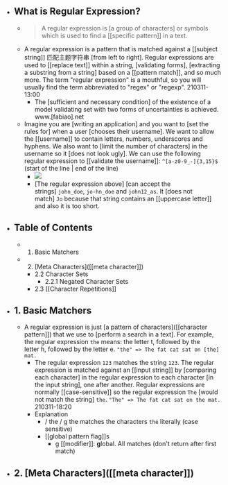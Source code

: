 - ## What is Regular Expression?
    - > A regular expression is [a group of characters] or symbols which is used to find a [[specific pattern]] in a text.
    - A regular expression is a pattern that is matched against a [[subject string]] 匹配主题字符串 [from left to right]. Regular expressions are used to [[replace text]] within a string, [validating forms], [extracting a substring from a string] based on a [[pattern match]], and so much more. The term "regular expression" is a mouthful, so you will usually find the term abbreviated to "regex" or "regexp".
210311-13:00
        - The [sufficient and necessary condition] of the existence of a model validating set with two forms of uncertainties is achieved. www.[fabiao].net
    - Imagine you are [writing an application] and you want to [set the rules for] when a user [chooses their username]. We want to allow the [[username]] to contain letters, numbers, underscores and hyphens. We also want to [limit the number of characters] in the username so it [does not look ugly]. We can use the following regular expression to [[validate the username]]: `^[a-z0-9_-]{3,15}$` (start of the line | end of the line)
        - ![](https://raw.githubusercontent.com/ziishaned/learn-regex/master/img/regexp-en.png)
        - [The regular expression above] [can accept the strings] `john_doe`, `jo-hn_doe` and `john12_as`. It [does not match] `Jo` because that string contains an [[uppercase letter]] and also it is too short.
- ## Table of Contents
    - 1. Basic Matchers
    - 2. [Meta Characters]([[meta character]])
        - 2.2 Character Sets
            - 2.2.1 Negated Character Sets
        - 2.3 [[Character Repetitions]]
- ## 1. Basic Matchers
    - A regular expression is just [a pattern of characters]([[character pattern]]) that we use to [perform a search in a text]. For example, the regular expression `the` means: the letter t, followed by the letter h, followed by the letter e.
`"the" => The fat cat sat on [the] mat.`
        - The regular expression `123` matches the string `123`. The regular expression is matched against an [[input string]] by [comparing each character] in the regular expression to each character [in the input string], one after another. Regular expressions are normally [[case-sensitive]] so the regular expression `The` [would not match the string] `the`.
`"The" => The fat cat sat on the mat.`
210311-18:20
        - Explanation 
            - / the / g
the matches the characters `the` literally (case sensitive)
            - [[global pattern flag]]s
                - g [[modifier]]: **g**lobal. All matches (don't return after first match)
- ## 2. [Meta Characters]([[meta character]])
